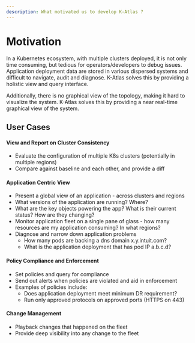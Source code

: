 ```yaml
---
description: What motivated us to develop K-Atlas ?
---
```


# Motivation

In a Kubernetes ecosystem, with multiple clusters deployed, it is not only time consuming, but tedious for operators/developers to debug issues. Application deployment data are stored in various dispersed systems and difficult to navigate, audit and diagnose. K-Atlas solves this by providing a holistic view and query interface.

Additionally, there is no graphical view of the topology, making it hard to visualize the system. K-Atlas solves this by providing a near real-time graphical view of the system.

## **User Cases**

#### **View and Report on Cluster Consistency**

* Evaluate the configuration of multiple K8s clusters \(potentially in multiple regions\)
* Compare against baseline and each other, and provide a diff

#### **Application Centric View**

* Present a global view of an application - across clusters and regions
* What versions of the application are running? Where?
* What are the key objects powering the app? What is their current status? How are they changing?
* Monitor application fleet on a single pane of glass - how many resources are my application consuming? In what regions?
* Diagnose and narrow down application problems
  * How many pods are backing a dns domain x.y.intuit.com?
  * What is the application deployment that has pod IP a.b.c.d?

#### **Policy Compliance and Enforcement**

* Set policies and query for compliance
* Send out alerts when policies are violated and aid in enforcement
* Examples of policies include:
  * Does application deployment meet minimum DR requirement?
  * Run only approved protocols on approved ports \(HTTPS on 443\)

#### **Change Management**

* Playback changes that happened on the fleet
* Provide deep visibility into any change to the fleet









